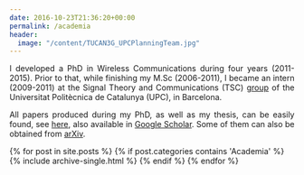 ```yaml
---
date: 2016-10-23T21:36:20+00:00
permalink: /academia
header:
  image: "/content/TUCAN3G_UPCPlanningTeam.jpg"
---
```


<p style="text-align: justify;">
I developed a PhD in Wireless Communications during four years (2011-2015). Prior to that, while finishing my M.Sc (2006-2011), I became an intern (2009-2011) at the Signal Theory and Communications (TSC)
<a href="https://spcom.upc.edu/">group</a> of the Universitat Politècnica de Catalunya (UPC), in Barcelona.
</p>

<div style="text-align: justify;">
All papers produced during my PhD, as well as my thesis, can be easily found, see <a href="https://spcom.upc.edu/index.php?user=marc">here</a>, also available in <a href="https://scholar.google.es/citations?user=__4XCdYAAAAJ&hl=en">Google Scholar</a>. Some of them can also be obtained from <a href="https://arxiv.org/">arXiv</a>.
</div>

{% for post in site.posts %}
  {% if post.categories contains 'Academia' %}
    {% include archive-single.html %}
  {% endif %}
{% endfor %}
